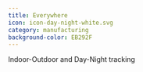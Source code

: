 ```yaml
---
title: Everywhere
icon: icon-day-night-white.svg
category: manufacturing
background-color: EB292F
---
```


Indoor-Outdoor and Day-Night tracking

